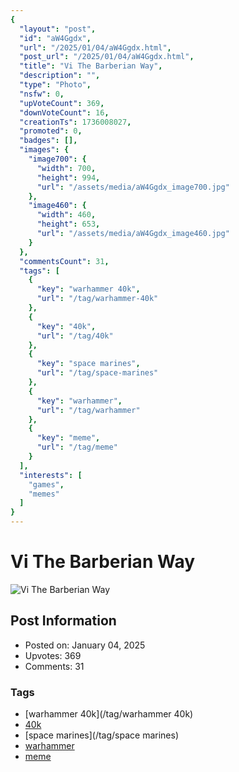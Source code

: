 ```yaml
---
{
  "layout": "post",
  "id": "aW4Ggdx",
  "url": "/2025/01/04/aW4Ggdx.html",
  "post_url": "/2025/01/04/aW4Ggdx.html",
  "title": "Vi The Barberian Way",
  "description": "",
  "type": "Photo",
  "nsfw": 0,
  "upVoteCount": 369,
  "downVoteCount": 16,
  "creationTs": 1736008027,
  "promoted": 0,
  "badges": [],
  "images": {
    "image700": {
      "width": 700,
      "height": 994,
      "url": "/assets/media/aW4Ggdx_image700.jpg"
    },
    "image460": {
      "width": 460,
      "height": 653,
      "url": "/assets/media/aW4Ggdx_image460.jpg"
    }
  },
  "commentsCount": 31,
  "tags": [
    {
      "key": "warhammer 40k",
      "url": "/tag/warhammer-40k"
    },
    {
      "key": "40k",
      "url": "/tag/40k"
    },
    {
      "key": "space marines",
      "url": "/tag/space-marines"
    },
    {
      "key": "warhammer",
      "url": "/tag/warhammer"
    },
    {
      "key": "meme",
      "url": "/tag/meme"
    }
  ],
  "interests": [
    "games",
    "memes"
  ]
}
---
```


# Vi The Barberian Way

![Vi The Barberian Way](/assets/media/aW4Ggdx_image700.jpg)

## Post Information

- Posted on: January 04, 2025
- Upvotes: 369
- Comments: 31

### Tags

- [warhammer 40k](/tag/warhammer 40k)
- [40k](/tag/40k)
- [space marines](/tag/space marines)
- [warhammer](/tag/warhammer)
- [meme](/tag/meme)
